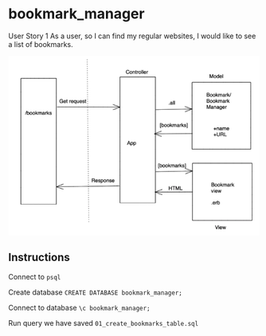 # bookmark_manager

User Story 1
As a user, so I can find my regular websites,
I would like to see a list of bookmarks.

![Image](./public/images/Chapter_one_domain_model.png)

## Instructions

Connect to `psql`

Create database `CREATE DATABASE bookmark_manager;`

Connect to database `\c bookmark_manager;`

Run query we have saved `01_create_bookmarks_table.sql`
